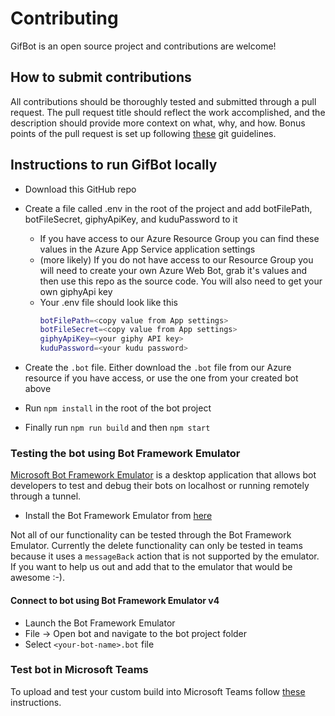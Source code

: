 # Contributing

GifBot is an open source project and contributions are welcome!

## How to submit contributions

All contributions should be thoroughly tested and submitted through a pull request. The pull request title should reflect the work accomplished, and the description should provide more context on what, why, and how. Bonus points of the pull request is set up following [these](https://chris.beams.io/posts/git-commit/) git guidelines.

## Instructions to run GifBot locally

- Download this GitHub repo
- Create a file called .env in the root of the project and add botFilePath, botFileSecret, giphyApiKey, and kuduPassword to it

  - If you have access to our Azure Resource Group you can find these values in the Azure App Service application settings
  - (more likely) If you do not have access to our Resource Group you will need to create your own Azure Web Bot, grab it's values and then use this repo as the source code. You will also need to get your own giphyApi key
  - Your .env file should look like this
    ```bash
    botFilePath=<copy value from App settings>
    botFileSecret=<copy value from App settings>
    giphyApiKey=<your giphy API key>
    kuduPassword=<your kudu password>
    ```

- Create the `.bot` file. Either download the `.bot` file from our Azure resource if you have access, or use the one from your created bot above
- Run `npm install` in the root of the bot project
- Finally run `npm run build` and then `npm start`

### Testing the bot using Bot Framework Emulator

[Microsoft Bot Framework Emulator](https://github.com/microsoft/botframework-emulator) is a desktop application that allows bot developers to test and debug their bots on localhost or running remotely through a tunnel.

- Install the Bot Framework Emulator from [here](https://aka.ms/botframework-emulator)

Not all of our functionality can be tested through the Bot Framework Emulator. Currently the delete functionality can only be tested in teams because it uses a `messageBack` action that is not supported by the emulator. If you want to help us out and add that to the emulator that would be awesome :-).

#### Connect to bot using Bot Framework Emulator v4

- Launch the Bot Framework Emulator
- File -> Open bot and navigate to the bot project folder
- Select `<your-bot-name>.bot` file

### Test bot in Microsoft Teams

To upload and test your custom build into Microsoft Teams follow [these](https://docs.microsoft.com/en-us/microsoftteams/platform/concepts/apps/apps-upload) instructions.

